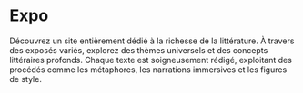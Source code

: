 # Expo
Découvrez un site entièrement dédié à la richesse de la littérature. À travers des exposés variés, explorez des thèmes universels et des concepts littéraires profonds. Chaque texte est soigneusement rédigé, exploitant des procédés comme les métaphores, les narrations immersives et les figures de style.
